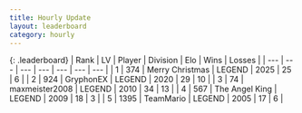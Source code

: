 ```yaml
---
title: Hourly Update
layout: leaderboard
category: hourly
---
```


{: .leaderboard}
| Rank | LV | Player | Division | Elo | Wins | Losses |
| --- | --- | --- | --- | --- | --- | --- |
| <span data-change="0">1</span> | 374 | <span title="ID: 382502">Merry Christmas</span> | LEGEND | <span data-change="0">2025</span> | <span data-change="0">25</span> | <span data-change="0">6</span> |
| <span data-change="0">2</span> | 924 | <span title="ID: 315148">GryphonEX</span> | LEGEND | <span data-change="0">2020</span> | <span data-change="0">29</span> | <span data-change="0">10</span> |
| <span data-change="0">3</span> | 74 | <span title="ID: 410122">maxmeister2008</span> | LEGEND | <span data-change="0">2010</span> | <span data-change="0">34</span> | <span data-change="0">13</span> |
| <span data-change="0">4</span> | 567 | <span title="ID: 547162">The Angel King</span> | LEGEND | <span data-change="0">2009</span> | <span data-change="0">18</span> | <span data-change="0">3</span> |
| <span data-change="0">5</span> | 1395 | <span title="ID: 164871">TeamMario</span> | LEGEND | <span data-change="0">2005</span> | <span data-change="0">17</span> | <span data-change="0">6</span> |
